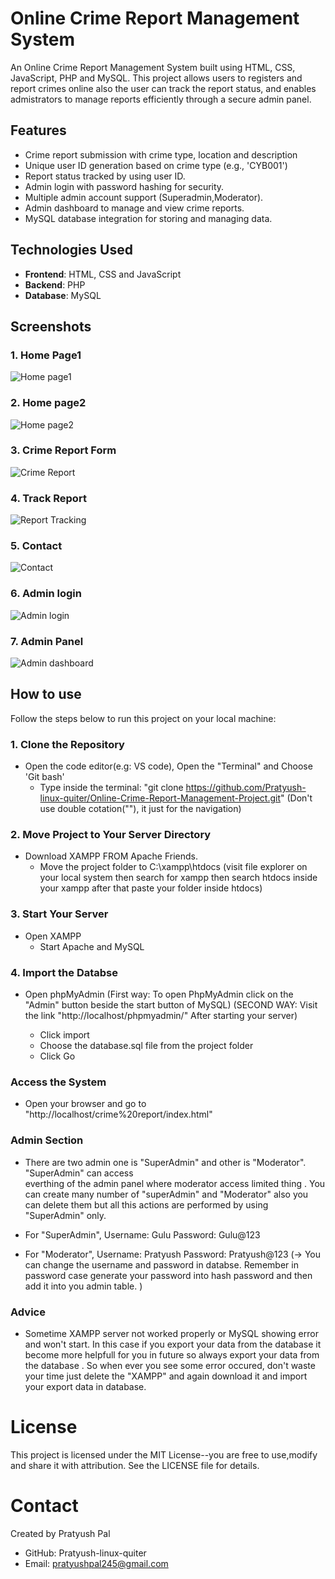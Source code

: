 # Online Crime Report Management System

An Online Crime Report Management System built using HTML, CSS, JavaScript, PHP and MySQL. This project allows users to registers and report crimes online also the user can track the report status, and enables admistrators to manage reports efficiently through a secure admin panel.

## Features

- Crime report submission with crime type, location and description
- Unique user ID generation based on crime type (e.g., 'CYB001')
- Report status tracked by using user ID.
- Admin login with password hashing for security.
- Multiple admin account support (Superadmin,Moderator).
- Admin dashboard to manage and view crime reports.
- MySQL database integration for storing and managing data.

## Technologies Used

- **Frontend**: HTML, CSS and JavaScript
- **Backend**: PHP
- **Database**: MySQL

## Screenshots

### 1. Home Page1

![Home page1](uploads/homepage1.jpg)

### 2. Home page2

![Home page2](uploads/homepage2.jpg)

### 3. Crime Report Form

![Crime Report](uploads/crime-report.jpg)

### 4. Track Report

![Report Tracking](uploads/Tracking%20Page.jpg)

### 5. Contact

![Contact](uploads/contact.jpg)

### 6. Admin login

![Admin login](uploads/Admin-login.jpg)

### 7. Admin Panel

![Admin dashboard](uploads/Admin%20Panel.jpg)

## How to use

Follow the steps below to run this project on your local machine:

### 1. Clone the Repository

- Open the code editor(e.g: VS code), Open the "Terminal" and Choose 'Git bash'
  - Type inside the terminal: "git clone https://github.com/Pratyush-linux-quiter/Online-Crime-Report-Management-Project.git" (Don't use double cotation(""), it just for the navigation)

### 2. Move Project to Your Server Directory

- Download XAMPP FROM Apache Friends.
  - Move the project folder to C:\xampp\htdocs (visit file explorer on your local system
    then search for xampp then search htdocs inside your xampp after that paste your folder inside htdocs)

### 3. Start Your Server

- Open XAMPP
  - Start Apache and MySQL

### 4. Import the Databse

- Open phpMyAdmin (First way: To open PhpMyAdmin click on the "Admin" button beside the
  start button of MySQL)
  (SECOND WAY: Visit the link "http://localhost/phpmyadmin/" After
  starting your server)

  - Click import
  - Choose the database.sql file from the project folder
  - Click Go

### Access the System

- Open your browser and go to "http://localhost/crime%20report/index.html"

### Admin Section

- There are two admin one is "SuperAdmin" and other is "Moderator". "SuperAdmin" can access  
   everthing of the admin panel where moderator access limited thing . You can create many number of "superAdmin" and "Moderator" also you can delete them but all this actions are performed by using "SuperAdmin" only.

- For "SuperAdmin", Username: Gulu
  Password: Gulu@123

- For "Moderator", Username: Pratyush
  Password: Pratyush@123
  (-> You can change the username and password in databse. Remember in password case generate
  your password into hash password and then add it into you admin table. )

### Advice

- Sometime XAMPP server not worked properly or MySQL showing error and won't start. In this case if you export your data from the database it become more helpfull for you in future so always export your data from the database . So when ever you see some error occured, don't waste your time just delete the "XAMPP" and again download it and import your export data in database.

# License

This project is licensed under the MIT License--you are free to use,modify and share it with attribution. See the LICENSE file for details.

# Contact

Created by Pratyush Pal

- GitHub: Pratyush-linux-quiter
- Email: pratyushpal245@gmail.com
